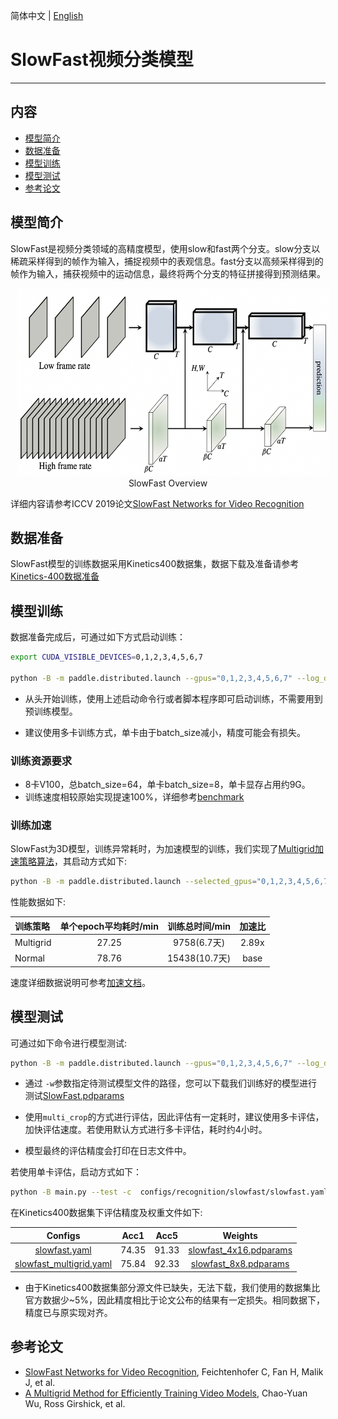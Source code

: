 简体中文 | [English](../../../en/model_zoo/recognition/slowfast.md)

# SlowFast视频分类模型

---
## 内容

- [模型简介](#模型简介)
- [数据准备](#数据准备)
- [模型训练](#模型训练)
- [模型测试](#模型测试)
- [参考论文](#参考论文)


## 模型简介

SlowFast是视频分类领域的高精度模型，使用slow和fast两个分支。slow分支以稀疏采样得到的帧作为输入，捕捉视频中的表观信息。fast分支以高频采样得到的帧作为输入，捕获视频中的运动信息，最终将两个分支的特征拼接得到预测结果。

<p align="center">
<img src="../../../images/SlowFast.png" height=300 width=500 hspace='10'/> <br />
SlowFast Overview
</p>

详细内容请参考ICCV 2019论文[SlowFast Networks for Video Recognition](https://arxiv.org/abs/1812.03982)


## 数据准备

SlowFast模型的训练数据采用Kinetics400数据集，数据下载及准备请参考[Kinetics-400数据准备](../../dataset/k400.md)


## 模型训练

数据准备完成后，可通过如下方式启动训练：

```bash
export CUDA_VISIBLE_DEVICES=0,1,2,3,4,5,6,7

python -B -m paddle.distributed.launch --gpus="0,1,2,3,4,5,6,7" --log_dir=log_slowfast  main.py --validate -c configs/recognition/slowfast/slowfast.yaml 
```

- 从头开始训练，使用上述启动命令行或者脚本程序即可启动训练，不需要用到预训练模型。

- 建议使用多卡训练方式，单卡由于batch\_size减小，精度可能会有损失。


### 训练资源要求

*  8卡V100，总batch\_size=64，单卡batch\_size=8，单卡显存占用约9G。
*  训练速度相较原始实现提速100%，详细参考[benchmark](https://github.com/PaddlePaddle/PaddleVideo/blob/main/docs/zh-CN/benchmark.md#实验结果)

### 训练加速

SlowFast为3D模型，训练异常耗时，为加速模型的训练，我们实现了[Multigrid加速策略算法](https://arxiv.org/abs/1912.00998)，其启动方式如下:

```bash
python -B -m paddle.distributed.launch --selected_gpus="0,1,2,3,4,5,6,7" --log_dir=log-slowfast main.py --validate --multigrid -c configs/recognition/slowfast/slowfast_multigrid.yaml
```

性能数据如下:

| 训练策略 | 单个epoch平均耗时/min | 训练总时间/min | 加速比 |
| :------ | :-----: | :------: |:------: |
| Multigrid | 27.25 |  9758(6.7天) | 2.89x |
| Normal | 78.76 | 15438(10.7天) | base |

速度详细数据说明可参考[加速文档](https://github.com/PaddlePaddle/PaddleVideo/blob/develop/docs/zh-CN/tutorials/accelerate.md#%E8%AE%AD%E7%BB%83%E7%AD%96%E7%95%A5%E5%8A%A0%E9%80%9F)。

## 模型测试

可通过如下命令进行模型测试:

```bash
python -B -m paddle.distributed.launch --gpus="0,1,2,3,4,5,6,7" --log_dir=log_slowfast_test main.py --test -c  configs/recognition/slowfast/slowfast.yaml -w output/SlowFast/SlowFast_epoch_000196.pdparams
```

- 通过 `-w`参数指定待测试模型文件的路径，您可以下载我们训练好的模型进行测试[SlowFast.pdparams](https://videotag.bj.bcebos.com/PaddleVideo/SlowFast/SlowFast.pdparams)

- 使用```multi_crop```的方式进行评估，因此评估有一定耗时，建议使用多卡评估，加快评估速度。若使用默认方式进行多卡评估，耗时约4小时。

- 模型最终的评估精度会打印在日志文件中。

若使用单卡评估，启动方式如下：

```bash
python -B main.py --test -c  configs/recognition/slowfast/slowfast.yaml -w output/SlowFast/SlowFast_epoch_000196.pdparams
```


在Kinetics400数据集下评估精度及权重文件如下:

| Configs | Acc1 | Acc5 | Weights |
| :---: | :---: | :---: | :---: |
|  [slowfast.yaml](../../../../configs/recognition/slowfast/slowfast.yaml) | 74.35 | 91.33 | [slowfast_4x16.pdparams](https://videotag.bj.bcebos.com/PaddleVideo/SlowFast/SlowFast.pdparams) |
|  [slowfast_multigrid.yaml](../../../../configs/recognition/slowfast/slowfast_multigrid.yaml) | 75.84  | 92.33 | [slowfast_8x8.pdparams](https://videotag.bj.bcebos.com/PaddleVideo/SlowFast/SlowFast_8*8.pdparams) |

- 由于Kinetics400数据集部分源文件已缺失，无法下载，我们使用的数据集比官方数据少~5%，因此精度相比于论文公布的结果有一定损失。相同数据下，精度已与原实现对齐。


## 参考论文

- [SlowFast Networks for Video Recognition](https://arxiv.org/abs/1812.03982), Feichtenhofer C, Fan H, Malik J, et al. 
- [A Multigrid Method for Efficiently Training Video Models](https://arxiv.org/abs/1912.00998), Chao-Yuan Wu, Ross Girshick, et al. 
